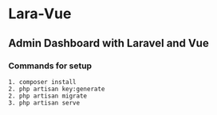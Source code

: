 # Lara-Vue
## Admin Dashboard with Laravel and Vue
### Commands for setup
    1. composer install
    2. php artisan key:generate
    2. php artisan migrate
    3. php artisan serve
